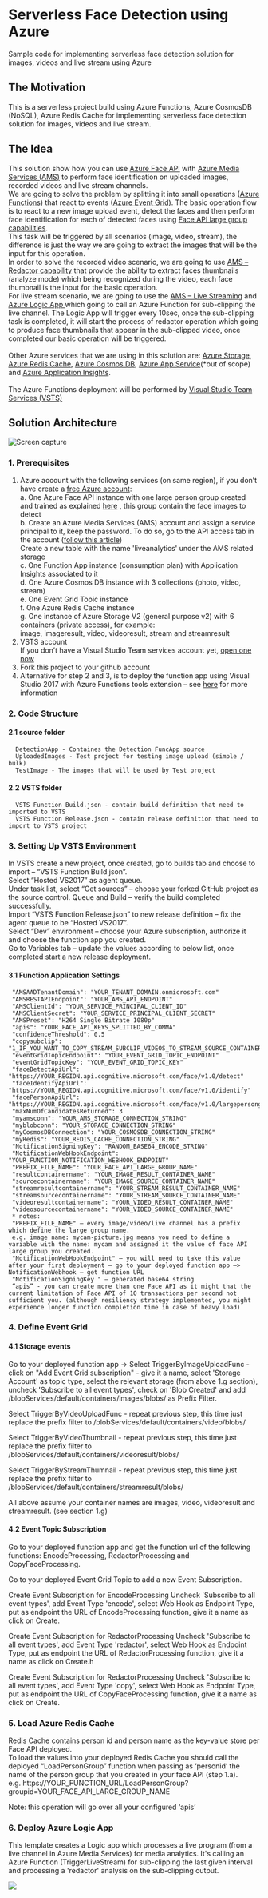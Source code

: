 # Serverless Face Detection using Azure
Sample code for implementing serverless face detection solution for images, videos and live stream using Azure

## The Motivation
This is a serverless project build using Azure Functions, Azure CosmosDB (NoSQL), Azure Redis Cache for implementing serverless face detection solution for images, videos and live stream.


## The Idea
This solution show how you can use <a href="https://docs.microsoft.com/en-us/azure/cognitive-services/face/overview">Azure Face API</a> with <a href="https://docs.microsoft.com/en-us/azure/cognitive-services/face/overview">Azure Media Services (AMS)</a> to perform face identification on uploaded images, recorded videos and live stream channels. <br>
We are going to solve the problem by splitting it into small operations (<a href="https://azure.microsoft.com/en-us/services/functions/">Azure Functions</a>) that react to events (<a href="https://azure.microsoft.com/en-us/services/event-grid/">Azure Event Grid</a>). 
The basic operation flow is to react to a new image upload event, detect the faces and then perform face identification for each of detected faces using <a href="https://docs.microsoft.com/en-us/azure/cognitive-services/face/face-api-how-to-topics/how-to-use-large-scale">Face API large group capabilities</a>.<br>
This task will be triggered by all scenarios (image, video, stream), the difference is just the way we are going to extract the images that will be the input for this operation. <br>
In order to solve the recorded video scenario, we are going to use <a href="https://docs.microsoft.com/en-us/azure/media-services/previous/media-services-face-redaction">AMS – Redactor capability</a> that provide the ability to extract faces thumbnails (analyze mode) which being recognized during the video, each face thumbnail is the input for the basic operation. <br>
For live stream scenario, we are going to use the <a href="https://docs.microsoft.com/en-us/azure/media-services/previous/media-services-manage-channels-overview">AMS – Live Streaming</a> and <a href="https://azure.microsoft.com/en-us/services/logic-apps/">Azure Logic App </a> which going to call an Azure Function for sub-clipping the live channel. The Logic App will trigger every 10sec, once the sub-clipping task is completed, it will start the process of redactor operation which going to produce face thumbnails that appear in the sub-clipped video, once completed our basic operation will be triggered. <br><br>
Other Azure services that we are using in this solution are: <a href="https://azure.microsoft.com/en-us/services/storage/">Azure Storage</a>, <a href="https://azure.microsoft.com/en-us/services/cache/">Azure Redis Cache</a>, <a href="https://docs.microsoft.com/en-us/azure/cosmos-db/introduction">Azure Cosmos DB</a>, <a href="https://azure.microsoft.com/en-us/services/app-service/">Azure App Service</a>(*out of scope) and <a href="https://azure.microsoft.com/en-us/services/application-insights/">Azure Application Insights</a>. <br><br>
The Azure Functions deployment will be performed by <a href="https://www.visualstudio.com/team-services/">Visual Studio Team Services (VSTS)</a><br>

## Solution Architecture
![Screen capture](https://github.com/yaprigal/ServerlessFaceDetection/blob/master/Capture.PNG?raw=true)
### 1. Prerequisites
1.	Azure account with the following services (on same region), if you don’t have create a <a href="https://azure.microsoft.com/en-us/free/">free Azure account</a>:<br>
a.	One Azure Face API instance with one large person group created and trained as explained <a href="https://docs.microsoft.com/en-us/azure/cognitive-services/face/face-api-how-to-topics/how-to-use-large-scale">here</a> , this group contain the face images to detect<br>
b. Create an Azure Media Services (AMS) account and assign a service principal to it, keep the password. To do so, go to the API access tab in the account ([follow this article](https://docs.microsoft.com/en-us/azure/media-services/media-services-portal-get-started-with-aad#service-principal-authentication))<br>Create a new table with the name 'liveanalytics' under the AMS related storage<br>
c.	One Function App instance (consumption plan) with Application Insights associated to it<br>
d.	One Azure Cosmos DB instance with 3 collections (photo, video, stream) <br>
e.	One Event Grid Topic instance<br>
f.	One Azure Redis Cache instance<br>
g.	One instance of Azure Storage V2 (general purpose v2) with 6 containers (private access), for example:<br>
image, imageresult, video, videoresult, stream and streamresult<br>
2.	VSTS account <br>
If you don’t have a Visual Studio Team services account yet, <a href="https://go.microsoft.com/fwlink/?LinkId=307137">open one now</a> 
3. Fork this project to your github account
4.	Alternative for step 2 and 3, is to deploy the function app using Visual Studio 2017 with Azure Functions tools extension – see <a href="https://docs.microsoft.com/en-us/azure/azure-functions/functions-develop-vs">here</a> for more information 

### 2. Code Structure
 #### 2.1 source folder
      DetectionApp - Containes the Detection FuncApp source
      UploadedImages - Test project for testing image upload (simple / bulk)
      TestImage - The images that will be used by Test project
 #### 2.2 VSTS folder
      VSTS Function Build.json - contain build definition that need to imported to VSTS 
      VSTS Function Release.json - contain release definition that need to import to VSTS project

### 3. Setting Up VSTS Environment
In VSTS create a new project, once created, go to builds tab and choose to import – “VSTS Function Build.json”.
<br>Select “Hosted VS2017” as agent queue. <br>
Under task list, select “Get sources” – choose your forked GitHub project as the source control. 
Queue and Build – verify the build completed successfully.<br>
Import “VSTS Function Release.json” to new release definition – fix the agent queue to be “Hosted VS2017”.
<br>Select “Dev” environment – choose your Azure subscription, authorize it and choose the function app you created.<br>
Go to Variables tab – update the values according to below list, once completed start a new release deployment.<br>

#### 3.1 Function Application Settings
     "AMSAADTenantDomain": "YOUR_TENANT_DOMAIN.onmicrosoft.com"
     "AMSRESTAPIEndpoint": "YOUR_AMS_API_ENDPOINT"
     "AMSClientId": "YOUR_SERVICE_PRINCIPAL_CLIENT_ID"
     "AMSClientSecret": "YOUR_SERVICE_PRINCIPAL_CLIENT_SECRET"
     "AMSPreset": "H264 Single Bitrate 1080p"
     "apis": "YOUR_FACE_API_KEYS_SPLITTED_BY_COMMA"
     "confidenceThreshold": 0.5
     "copysubclip": "1_IF_YOU_WANT_TO_COPY_STREAM_SUBCLIP_VIDEOS_TO_STREAM_SOURCE_CONTAINER_OTHERWISE_0"
     "eventGridTopicEndpoint": "YOUR_EVENT_GRID_TOPIC_ENDPOINT"
     "eventGridTopicKey": "YOUR_EVENT_GRID_TOPIC_KEY"
     "faceDetectApiUrl": "https://YOUR_REGION.api.cognitive.microsoft.com/face/v1.0/detect"
     "faceIdentifyApiUrl": "https://YOUR_REGION.api.cognitive.microsoft.com/face/v1.0/identify"
     "facePersonApiUrl": "https://YOUR_REGION.api.cognitive.microsoft.com/face/v1.0/largepersongroups"
     "maxNumOfCandidatesReturned": 3
     "myamsconn": "YOUR_AMS_STORAGE_CONNECTION_STRING"
     "myblobconn": "YOUR_STORAGE_CONNECTION_STRING"
     "myCosmosDBConnection": "YOUR_COSMOSDB_CONNECTION_STRING"
     "myRedis": "YOUR_REDIS_CACHE_CONNECTION_STRING"
     "NotificationSigningKey": "RANDOM_BASE64_ENCODE_STRING"
     "NotificationWebHookEndpoint": "YOUR_FUNCTION_NOTIFICATION_WEBHOOK_ENDPOINT"
     "PREFIX_FILE_NAME": "YOUR_FACE_API_LARGE_GROUP_NAME"
     "resultcontainername": "YOUR_IMAGE_RESULT_CONTAINER_NAME"
     "sourcecontainername": "YOUR_IMAGE_SOURCE_CONTAINER_NAME"
     "streamresultcontainername": "YOUR_STREAM_RESULT_CONTAINER_NAME"
     "streamsourcecontainername": "YOUR_STREAM_SOURCE_CONTAINER_NAME"
     "videoresultcontainername": "YOUR_VIDEO_RESULT_CONTAINER_NAME"
     "videosourcecontainername": "YOUR_VIDEO_SOURCE_CONTAINER_NAME"
     * notes: 
     "PREFIX_FILE_NAME" – every image/video/live channel has a prefix which define the large group name. 
     e.g. image name: mycam-picture.jpg means you need to define a variable with the name: mycam and assigned it the value of face API large group you created.
     "NotificationWebHookEndpoint" – you will need to take this value after your first deployment – go to your deployed function app –> NotificationWebhook – get function URL
     "NotificationSigningKey " – generated base64 string
     “apis” - you can create more than one Face API as it might that the current limitation of Face API of 10 transactions per second not sufficient you. (although resiliency strategy implemented, you might experience longer function completion time in case of heavy load)
     
### 4. Define Event Grid  
#### 4.1 Storage events      
      
   Go to your deployed function app ->
   Select TriggerByImageUploadFunc - click on "Add Event Grid subscription" - give it a name, select 'Storage Account' as topic type, 
   select the relevant storage (from above 1.g section), uncheck 'Subscribe to all event types', check on 'Blob Created' and 
   add /blobServices/default/containers/images/blobs/ as Prefix Filter.
            
   Select TriggerByVideoUploadFunc - repeat previous step, this time just replace the prefix filter to
   /blobServices/default/containers/video/blobs/
      
   Select TriggerByVideoThumbnail - repeat previous step, this time just replace the prefix filter to
   /blobServices/default/containers/videoresult/blobs/
      
   Select TriggerByStreamThumnail - repeat previous step, this time just replace the prefix filter to
   /blobServices/default/containers/streamresult/blobs/
 
   All above assume your container names are images, video, videoresult and streamresult. (see section 1.g)
      
#### 4.2 Event Topic Subscription 
   Go to your deployed function app and get the function url of the following functions: EncodeProcessing, RedactorProcessing and
   CopyFaceProcessing.
     
   Go to your deployed Event Grid Topic to add a new Event Subscription.
     
   Create Event Subscription for EncodeProcessing
   Uncheck 'Subscribe to all event types', add Event Type 'encode', select Web Hook as Endpoint Type, put as endpoint the URL of
   EncodeProcessing function, give it a name as click on Create.
     
   Create Event Subscription for RedactorProcessing
   Uncheck 'Subscribe to all event types', add Event Type 'redactor', select Web Hook as Endpoint Type, put as endpoint the URL of
   RedactorProcessing function, give it a name as click on Create.h
     
   Create Event Subscription for RedactorProcessing
   Uncheck 'Subscribe to all event types', add Event Type 'copy', select Web Hook as Endpoint Type, put as endpoint the URL of
   CopyFaceProcessing function, give it a name as click on Create.

### 5. Load Azure Redis Cache
   Redis Cache contains person id and person name as the key-value store per Face API deployed.<br>
   To load the values into your deployed Redis Cache you should call the deployed “LoadPersonGroup” function when passing as ‘personid’ 
   the name of the person group that you created in your face API (step 1.a).<br>
   e.g. https://YOUR_FUNCTION_URL/LoadPersonGroup?groupid=YOUR_FACE_API_LARGE_GROUP_NAME
   
   Note: this operation will go over all your configured ‘apis’
### 6. Deploy Azure Logic App
   This template creates a Logic app which processes a live program (from a live channel in Azure Media Services) for media analytics.
   It's calling an Azure Function (TriggerLiveStream) for sub-clipping the last given interval and processing a 'redactor' analysis on the sub-clipping output.
   
   <a href="https://portal.azure.com/#create/Microsoft.Template/uri/https%3A%2F%2Fraw.githubusercontent.com%2Fyaprigal%2FServerlessFaceDetection%2Fmaster%2FLogicApp.json" target="_blank">
    <img src="http://azuredeploy.net/deploybutton.png"/>
</a>

     
     
